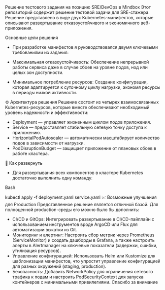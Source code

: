 Решение тестового задания на позицию SRE/DevOps в Mindbox
Этот репозиторий содержит решение тестовой задачи для SRE-стажера. Решение представлено в виде двух Kubernetes-манифестов, которые описывают развертывание отказоустойчивого и экономичного веб-приложения.

Основные цели решения
- При разработке манифестов я руководствовался двумя ключевыми требованиями из задания:

- Максимальная отказоустойчивость: Обеспечение непрерывной работы сервиса даже в случае сбоев на уровне подов, нод или целых зон доступности.
- Минимальное потребление ресурсов: Создание конфигурации, которая адаптируется к суточному циклу нагрузки, экономя ресурсы в периоды низкой активности.

⚙️ Архитектура решения
Решение состоит из четырех взаимосвязанных Kubernetes-ресурсов, которые вместе обеспечивают необходимый уровень надежности и эффективности:

- Deployment — управляет жизненным циклом подов приложения.
- Service — предоставляет стабильную сетевую точку доступа к приложению.
- HorizontalPodAutoscaler — автоматически масштабирует количество подов в зависимости от нагрузки.
- PodDisruptionBudget — защищает приложение от плановых сбоев в работе кластера.

🚀 Как развернуть
- Для развертывания всех компонентов в кластере Kubernetes достаточно выполнить одну команду:

Bash

kubectl apply -f deployment.yaml service.yaml
📈 Возможные улучшения для Production
Представленное решение является отличной базой. Для полноценной production-среды его можно было бы дополнить:

- CI/CD и GitOps: Интегрировать развертывание в CI/CD-пайплайн с использованием инструментов вроде ArgoCD или Flux для автоматизации выкатки из Git.
- Мониторинг и алертинг: Настроить сбор метрик через Prometheus (ServiceMonitor) и создать дашборды в Grafana, а также настроить алерты в Alertmanager на ключевые показатели (задержки, ошибки, утилизация ресурсов).
- Управление конфигурацией: Использовать Helm или Kustomize для шаблонизации манифестов, что упростит управление конфигурацией для разных окружений (staging, production).
- Безопасность: Добавить NetworkPolicy для ограничения сетевого трафика к подам и настроить PodSecurityContext для запуска контейнеров с минимальными привилегиями.
Спасибо за внимание

